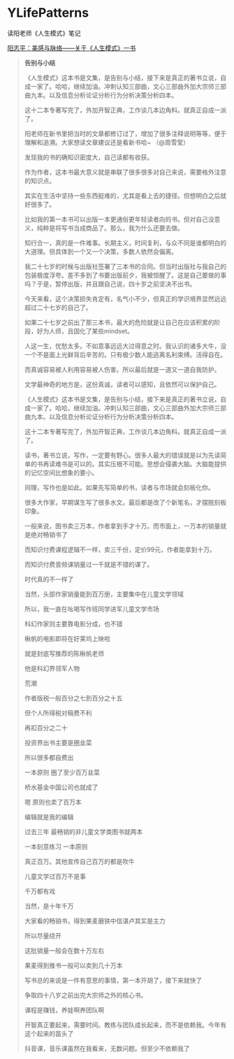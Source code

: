 # YLifePatterns


读阳老师《人生模式》笔记



 [阳志平：美感与脉络——关于《人生模式》一书](https://mp.weixin.qq.com/s?src=11&timestamp=1567511418&ver=1830&signature=5KpY8PwK66op1km-O4MVH7moYU1*HrCXGX5fonavQ8RyxGdV0wif7OcRTXT1FZCXZ8J*pwVop-PkREya1P9KgZ23QsBaKfXDZfv7hwlIbDKYXK0MahGFhkZkVzPOizga&new=1)



>**告别与小结**
>
>《人生模式》这本书是文集，是告别与小结，接下来是真正的著书立说，自成一家了。哈哈，继续加油。冲刺认知三部曲，文心三部曲外加大宗师三部曲九本。以及信息分析论证分析行为分析决策分析四本。
>
>这十二本专著写完了，外加开智正典，工作谈几本边角料。就真正自成一派了。
>
>阳老师在新书里把当时的文章都修订过了，增加了很多注释说明等等，便于理解和追溯。大家想读文章建议还是看新书哈~ （@周雪莹）
>
>
>
>
>
>发现我的书的确知识密度大，自己读都有收获。
>
>作为作者，这本书最大意义就是串联了很多很多对自己来说，需要格外注意的知识点。
>
>其实在生活中坚持一些东西挺难的，尤其是看上去的捷径。但想明白之后就好很多了。
>
>比如我的第一本书可以出版一本更通俗更年轻读者向的书。但对自己没意义，纯粹是将写书当成商品了。那么，我为什么还要去做。
>
>知行合一，真的是一件难事。长期主义，时间复利，与众不同是谁都明白的大道理。但具体到一个又一个决策，多数人依然会偏离。
>
>我二十七岁的时候与出版社签署了三本书的合同。但当时出版社与我自己的包装极度浮夸。差不多到了书要出版前夕，我被惊醒了。这是自己要做的事吗？于是，暂停出版，并且跟自己说，四十岁之前坚决不出书。
>
>今天来看，这个决策损失肯定有，名气小不少，但真正的学识境界显然远远超过二十七岁的自己了。
>
>如果二十七岁之前出了那三本书，最大的危险就是让自己在应该积累的阶段，好为人师，且固化了某些mindset。
>
>人这一生，忧愁太多。不如意事远远大过得意之时。我认识的诸多大牛，没一个不是面上光鲜背后辛苦的。只有极少数人能逃离名利束缚。活得自在。
>
>而真诚容易被人利用容易被人伤害。所以最后就是一道又一道自我防护。
>
>文学最神奇的地方是，这份真诚，读者可以感知，且依然可以保护自己。
>
>
>
>《人生模式》这本书是文集，是告别与小结，接下来是真正的著书立说，自成一家了。哈哈，继续加油。冲刺认知三部曲，文心三部曲外加大宗师三部曲九本。以及信息分析论证分析行为分析决策分析四本。
>
>这十二本专著写完了，外加开智正典，工作谈几本边角料。就真正自成一派了。
>
>读书，著书立说，写作，一定要有野心。很多人最大的错误就是以为先读简单的书再读难书是可以的。其实压根不可能。思想会侵袭大脑。大脑能提供的记忆空间比想象的要小。
>
>同理，写作也是如此。如果先写简单的书，读者与市场就会刻板化你。
>
>很多大作家，早期谋生写了很多水文。最后都是改了个新笔名，才摆脱刻板印象。
>
>一般来说，图书卖三万本，作者拿到手才十万。而市面上，一万本的销量就是绝对畅销书了
>
>而知识付费课程逻辑不一样，卖三千份，定价99元，作者能拿到十万。
>
>而知识付费音频课销量过一千就是不错的课了。
>
>时代真的不一样了
>
>当然，头部作家销量能到百万册，主要集中在儿童文学领域
>
>所以，我一直在吆喝写作班同学进军儿童文学市场
>
>科幻作家则主要靠电影分成，也不错
>
>楸帆的电影即将在好莱坞上映啦
>
>就是封底写推荐的陈楸帆老师
>
>他是科幻界领军人物
>
>荒潮
>
>作者版税一般百分之七到百分之十五
>
>但个人所得税对稿费不利
>
>再扣百分之二十
>
>投资界出书主要是圈韭菜
>
>所以很多都自费出
>
>一本原则 圈了至少百万韭菜
>
>桥水基金中国公司也就成了
>
>嗯 原则也卖了百万本
>
>编辑就是我的编辑
>
>过去三年 最畅销的非儿童文学类图书就两本
>
>一本刻意练习 一本原则
>
>真正百万。其他宣传自己百万的都是吹牛
>
>儿童文学过百万不是事
>
>千万都有戏
>
>当然，是十年千万
>
>大家看的畅销书，得到果麦磨铁中信湛卢其实是主力
>
>所以尽量绕开
>
>这批销量一般会在数十万左右
>
>果麦得到推书一般可以卖到几十万本
>
>写书总的来说是一件有意思的事情，第一本开胡了，接下来就快了
>
>争取四十八岁之前出完大宗师之外的核心书。
>
>课程是赚钱，养娃啊养团队啊
>
>开智真正要起来，需要时间。教练与团队成长起来，而不是依赖我。今年有这个起来的苗头了
>
>抖音课，音乐课虽然在我看来，无数问题。但至少不依赖我了





